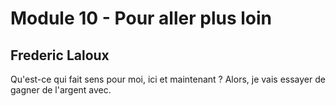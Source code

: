 # Module 10 - Pour aller plus loin

## Frederic Laloux

Qu'est-ce qui fait sens pour moi, ici et maintenant ? Alors, je vais essayer de gagner de l'argent avec. 
